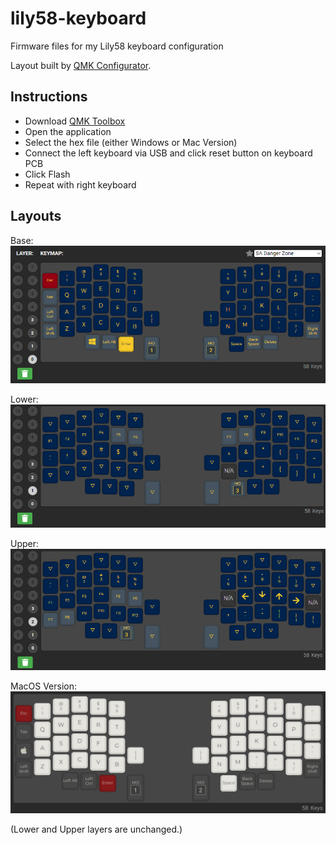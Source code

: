 # lily58-keyboard
Firmware files for my Lily58 keyboard configuration

Layout built by [QMK Configurator](https://config.qmk.fm/#/lily58/rev1/LAYOUT).

## Instructions
- Download [QMK Toolbox](https://github.com/qmk/qmk_toolbox)
- Open the application
- Select the hex file (either Windows or Mac Version)
- Connect the left keyboard via USB and click reset button on keyboard PCB
- Click Flash
- Repeat with right keyboard


## Layouts
Base:
![My Lily58 Layout](/images/custom-layout.png)

Lower:
![Lower Layout](/images/lower.png)

Upper:
![Upper Layout](/images/upper.png)


MacOS Version:
![MacOS Lily58 Layout](/images/custom-layout-macos.png)

(Lower and Upper layers are unchanged.)
